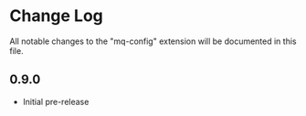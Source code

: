 # Change Log

All notable changes to the "mq-config" extension will be documented in this file.

## 0.9.0

- Initial pre-release
